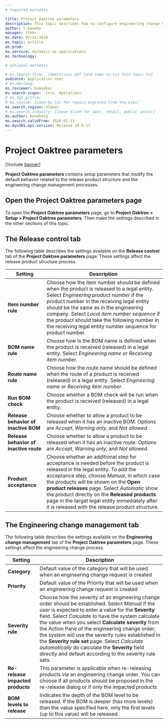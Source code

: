 ```yaml
---
# required metadata

title: Project Oaktree parameters
description: This topic describes how to configure engineering change management features for Supply Chain Management.
author: t-benebo
manager: tfehr
ms.date: 07/31/2020
ms.topic: article
ms.prod: 
ms.service: dynamics-ax-applications
ms.technology: 

# optional metadata

# ms.search.form:  [Operations AOT form name to tie this topic to]
audience: Application User
# ms.devlang: 
ms.reviewer: kamaybac
ms.search.scope:  Core, Operations
# ms.tgt_pltfrm: 
# ms.custom: [used by loc for topics migrated from the wiki]
ms.search.region: Global
# ms.search.industry: [leave blank for most, retail, public sector]
ms.author: benebotg
ms.search.validFrom: 2020-07-31
ms.dyn365.ops.version: Release 10.0.13
---
```


# Project Oaktree parameters

[!include [banner](../includes/banner.md)]

**Project Oaktree parameters** contains setup parameters that modify the default behavior related to the release product structure and the engineering change management processes.

## Open the Project Oaktree parameters page

To open the **Project Oaktree parameters** page, go to **Project Oaktree \> Setup \> Project Oaktree parameters**. Then make the settings described in the other sections of this topic.

## The Release control tab

The following table describes the settings available on the **Release control** tab of the **Project Oaktree parameters** page. These settings affect the release product structure process.

| Setting | Description |
| --- | --- |
| **Item number rule** | Choose how the item number should be defined when the product is released to a legal entity. Select *Engineering product number* if the product number in the receiving legal entity should be the same as in the engineering company. Select *Local item number sequence* if the product should take the following number in the receiving legal entity number sequence for product number.  |
| **BOM name rule** | Choose how is the BOM name is defined when the product is received (released) in a legal entity. Select *Engineering name* or *Receiving item number*. |
| **Route name rule** | Choose how the route name should be defined when the route of a product is received (released) in a legal entity. Select *Engineering name* or *Receiving item number*.  |
| **Run BOM check** | Choose whether a BOM check will be run when the product is received (released) in a legal entity. |
| **Release behavior of inactive BOM** | Choose whether to allow a product to be released when it has an inactive BOM. Options are *Accept*, *Warning only*, and *Not allowed*. |
| **Release behavior of inactive route** | Choose whether to allow a product to be released when it has an inactive route. Options are *Accept*, *Warning only*, and *Not allowed*.|
| **Product acceptance** | Choose whether an additional step for acceptance is needed before the product is released in the legal entity. To add the acceptance step, choose *Manual*, in which case the products will be shown on the **Open product releases** page. Select *Automatic* show the product directly on the **Released products** page in the target legal entity immediately after it is released with the release product structure. |

## The Engineering change management tab

The following table describes the settings available on the **Engineering change management** tab of the **Project Oaktree parameters** page. These settings affect the engineering change process.

| Setting | Description |
| --- | --- |
| **Category** | Default value of the category that will be used when an engineering change request is created |
| **Priority** | Default value of the Priority that will be used when an engineering change request is created |
| **Severity rule** | Choose how the severity of an engineering change order should be established. Select *Manual* if the user is expected to enter a value for the **Severity** field. Select *Calculate* to have the system calculate the value when you select **Calculate severity** from the Action Pane of the engineering change order; the system will use the severity rules established in the **Severity rule set** page. Select *Calculate automatically* do calculate the **Severity** field directly and default according to the severity rule sets. |
| **Re-release impacted products** | This parameter is applicable when re-releasing products via an engineering change order. You can choose if all products should be proposed in the re-release dialog or if only the impacted products  |
| **BOM levels to release** | Indicates the depth of the BOM level to be released. If the BOM is deeper (has more levels) than the value specified here, only the first levels (up to this value) will be released. |
